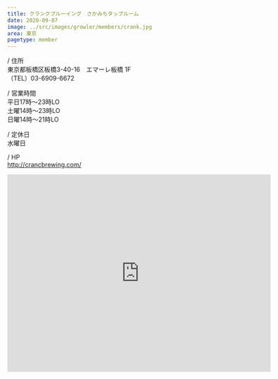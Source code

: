 ```yaml
---
title: クランクブルーイング　さかみちタップルーム
date: 2020-09-07
image: ../src/images/growler/members/crank.jpg
area: 東京
pagetype: member
---
```


/ 住所<br>
東京都板橋区板橋3-40-16　エマーレ板橋 1F<br>
（TEL）03-6909-6672

/ 営業時間<br>
平日17時〜23時LO<br>
土曜14時〜23時LO<br>
日曜14時〜21時LO<br>

/ 定休日<br>
水曜日

/ HP<br>
http://crancbrewing.com/

<iframe src="https://www.google.com/maps/embed?pb=!1m14!1m8!1m3!1d12951.657512170737!2d139.71424!3d35.7529092!3m2!1i1024!2i768!4f13.1!3m3!1m2!1s0x0%3A0xbca1838242642b0a!2sCranc%20Brewing!5e0!3m2!1sen!2sjp!4v1599464128373!5m2!1sen!2sjp" width="600" height="450" frameborder="0" style="border:0;" allowfullscreen="" aria-hidden="false" tabindex="0"></iframe>
